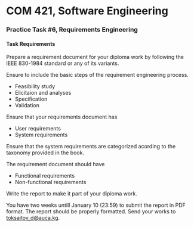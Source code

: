 # COM 421, Software Engineering
### Practice Task #6, Requirements Engineering

#### Task Requirements

Prepare a requirement document for your diploma work by following the IEEE
830-1984 standard or any of its variants.

Ensure to include the basic steps of the requirement engineering process.

* Feasibility study
* Elicitaion and analyses
* Specification
* Validation

Ensure that your requirements document has

* User requirements
* System requirements

Ensure that the system requirements are categorized acording to the taxonomy
provided in the book.

The requirement document should have

* Functional requirements
* Non-functional requirements

Write the report to make it part of your diploma work.

You have two weeks untill January 10 (23:59) to submit the report in PDF format.
The report should be properly formatted. Send your works to
<toksaitov_d@auca.kg>.


